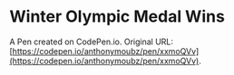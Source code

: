 # Winter Olympic Medal Wins

A Pen created on CodePen.io. Original URL: [https://codepen.io/anthonymoubz/pen/xxmoQVv](https://codepen.io/anthonymoubz/pen/xxmoQVv).

